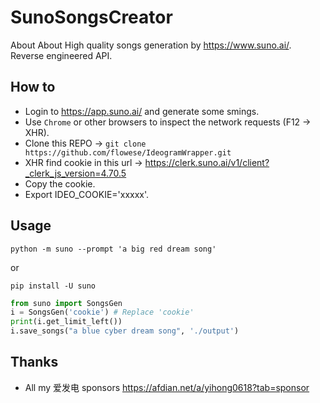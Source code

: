 # SunoSongsCreator
About About High quality songs generation by https://www.suno.ai/. Reverse engineered API.

## How to
- Login to https://app.suno.ai/ and generate some smings.
- Use `Chrome` or other browsers to inspect the network requests (F12 -> XHR).
- Clone this REPO -> `git clone https://github.com/flowese/IdeogramWrapper.git`
- XHR find cookie in this url -> https://clerk.suno.ai/v1/client?_clerk_js_version=4.70.5 
- Copy the cookie.
- Export IDEO_COOKIE='xxxxx'.

## Usage

```
python -m suno --prompt 'a big red dream song'
```

or
```
pip install -U suno
```

```python
from suno import SongsGen
i = SongsGen('cookie') # Replace 'cookie'
print(i.get_limit_left())
i.save_songs("a blue cyber dream song", './output')
```

## Thanks

- All my 爱发电 sponsors https://afdian.net/a/yihong0618?tab=sponsor